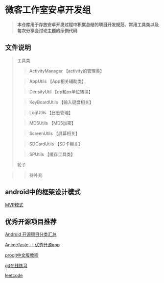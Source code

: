 # 微客工作室安卓开发组

> **本仓库用于存放安卓开发过程中积累总结的项目开发规范、常用工具类以及每次分享会讨论主题的示例代码**

## 文件说明


>
> 工具类
> 
> > ActivityManager     【activity的管理类】
> 
> > AppUtils            【App相关辅助类】
> 
> > DensityUtil         【dp和px单位转换】
> 
> > KeyBoardUtils       【输入键盘相关】      
> 
> > LogUtils            【日志管理】
> 
> > MD5Utils            【MD5加密】
> 
> > ScreenUtils         【屏幕相关】
> 
> > SDCardUtils         【SD卡相关】
>    
> > SPUtils             【缓存工具类】
> 
> 轮子

> >待补充

## android中的框架设计模式

[MVP模式](http://rocko.xyz/2015/02/06/Android%E4%B8%AD%E7%9A%84MVP/)


## 优秀开源项目推荐

[Android 开源项目分类汇总](https://github.com/Trinea/android-open-project)

[AnimeTaste -- 优秀开源app](https://github.com/daimajia/AnimeTaste)

[progit中文版教程](https://github.com/progit/progit)

[git在线练习](https://github.com/pcottle/learnGitBranching)

[leetcode](https://github.com/haoel/leetcode)